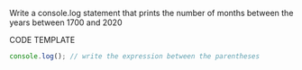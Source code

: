 Write a console.log statement that prints the number of months between the years between 1700 and 2020

CODE TEMPLATE

```js
console.log(); // write the expression between the parentheses
```
